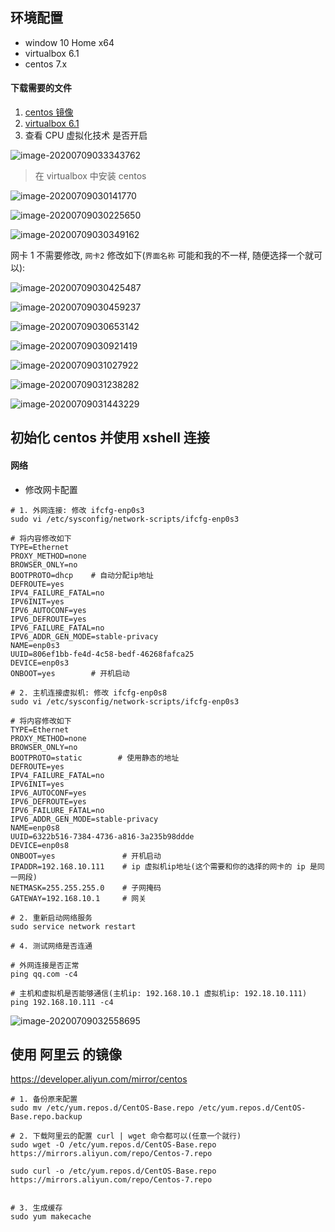 ## 环境配置

- window 10 Home x64
- virtualbox 6.1
- centos 7.x

#### 下载需要的文件

1. [centos 镜像](http://mirrors.aliyun.com/centos/7.8.2003/isos/x86_64/CentOS-7-x86_64-DVD-2003.iso)
2. [virtualbox 6.1](https://download.virtualbox.org/virtualbox/6.1.10/VirtualBox-6.1.10-138449-Win.exe)
3. 查看 CPU 虚拟化技术 是否开启

![image-20200709033343762](images/image-20200709033343762.png)

> 在 virtualbox 中安装 centos

![image-20200709030141770](images/image-20200709030141770.png)

![image-20200709030225650](images/image-20200709030225650.png)

![image-20200709030349162](images/image-20200709030349162.png)

网卡 1 不需要修改, `网卡2` 修改如下(`界面名称` 可能和我的不一样, 随便选择一个就可以):

![image-20200709030425487](images/image-20200709030425487.png)

![image-20200709030459237](images/image-20200709030459237.png)

![image-20200709030653142](images/image-20200709030653142.png)

![image-20200709030921419](images/image-20200709030921419.png)

![image-20200709031027922](images/image-20200709031027922.png)

![image-20200709031238282](images/image-20200709031238282.png)

![image-20200709031443229](images/image-20200709031443229.png)

## 初始化 centos 并使用 xshell 连接

#### 网络

- 修改网卡配置

```shell
# 1. 外网连接: 修改 ifcfg-enp0s3
sudo vi /etc/sysconfig/network-scripts/ifcfg-enp0s3

# 将内容修改如下
TYPE=Ethernet
PROXY_METHOD=none
BROWSER_ONLY=no
BOOTPROTO=dhcp    # 自动分配ip地址
DEFROUTE=yes
IPV4_FAILURE_FATAL=no
IPV6INIT=yes
IPV6_AUTOCONF=yes
IPV6_DEFROUTE=yes
IPV6_FAILURE_FATAL=no
IPV6_ADDR_GEN_MODE=stable-privacy
NAME=enp0s3
UUID=806ef1bb-fe4d-4c58-bedf-46268fafca25
DEVICE=enp0s3
ONBOOT=yes        # 开机启动

# 2. 主机连接虚拟机: 修改 ifcfg-enp0s8
sudo vi /etc/sysconfig/network-scripts/ifcfg-enp0s3

# 将内容修改如下
TYPE=Ethernet
PROXY_METHOD=none
BROWSER_ONLY=no
BOOTPROTO=static        # 使用静态的地址
DEFROUTE=yes
IPV4_FAILURE_FATAL=no
IPV6INIT=yes
IPV6_AUTOCONF=yes
IPV6_DEFROUTE=yes
IPV6_FAILURE_FATAL=no
IPV6_ADDR_GEN_MODE=stable-privacy
NAME=enp0s8
UUID=6322b516-7384-4736-a816-3a235b98ddde
DEVICE=enp0s8
ONBOOT=yes               # 开机启动
IPADDR=192.168.10.111    # ip 虚拟机ip地址(这个需要和你的选择的网卡的 ip 是同一网段)
NETMASK=255.255.255.0    # 子网掩码
GATEWAY=192.168.10.1     # 网关

# 2. 重新启动网络服务
sudo service network restart

# 4. 测试网络是否连通

# 外网连接是否正常
ping qq.com -c4

# 主机和虚拟机是否能够通信(主机ip: 192.168.10.1 虚拟机ip: 192.18.10.111)
ping 192.168.10.111 -c4
```

![image-20200709032558695](images/image-20200709032558695.png)

## 使用 阿里云 的镜像

https://developer.aliyun.com/mirror/centos

```shell
# 1. 备份原来配置
sudo mv /etc/yum.repos.d/CentOS-Base.repo /etc/yum.repos.d/CentOS-Base.repo.backup

# 2. 下载阿里云的配置 curl | wget 命令都可以(任意一个就行)
sudo wget -O /etc/yum.repos.d/CentOS-Base.repo https://mirrors.aliyun.com/repo/Centos-7.repo

sudo curl -o /etc/yum.repos.d/CentOS-Base.repo https://mirrors.aliyun.com/repo/Centos-7.repo


# 3. 生成缓存
sudo yum makecache
```
